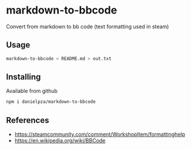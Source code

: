 # markdown-to-bbcode

Convert from markdown to bb code (text formatting used in steam)

## Usage

```sh
markdown-to-bbcode < README.md > out.txt
```

## Installing

Available from github

```sh
npm i danielpza/markdown-to-bbcode
```

## References

- https://steamcommunity.com/comment/WorkshopItem/formattinghelp
- https://en.wikipedia.org/wiki/BBCode
